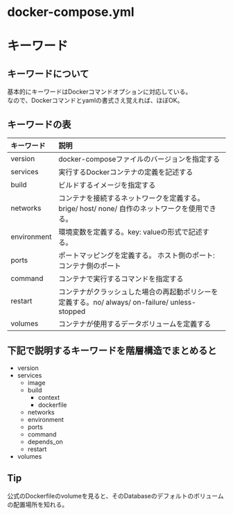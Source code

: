 # docker-compose.yml

# キーワード

## キーワードについて
基本的にキーワードはDockerコマンドオプションに対応している。<br>
なので、Dockerコマンドとyamlの書式さえ覚えれば、ほぼOK。

## キーワードの表

| キーワード | 説明 |
|:---|:---|
| version | docker-composeファイルのバージョンを指定する |
| services | 実行するDockerコンテナの定義を記述する |
| build | ビルドするイメージを指定する |
| networks | コンテナを接続するネットワークを定義する。brige/ host/ none/ 自作のネットワークを使用できる。|
| environment | 環境変数を定義する。key: valueの形式で記述する。 |
| ports | ポートマッピングを定義する。 ホスト側のポート: コンテナ側のポート |
| command | コンテナで実行するコマンドを指定する |
| restart | コンテナがクラッシュした場合の再起動ポリシーを定義する。no/ always/ on-failure/ unless-stopped |
| volumes | コンテナが使用するデータボリュームを定義する |

## 下記で説明するキーワードを階層構造でまとめると
- version
- services
  - image
  - build
    - context
    - dockerfile
  - networks
  - environment
  - ports
  - command
  - depends_on
  - restart
- volumes

## Tip
公式のDockerfileのvolumeを見ると、そのDatabaseのデフォルトのボリュームの配置場所を知れる。